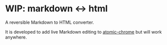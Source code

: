 # WIP: markdown <-> html

A reversible Markdown to HTML converter.

It is developed to add live Markdown editing to [atomic-chrome](https://github.com/tuvistavie/atomic-chrome) but will work anywhere.
